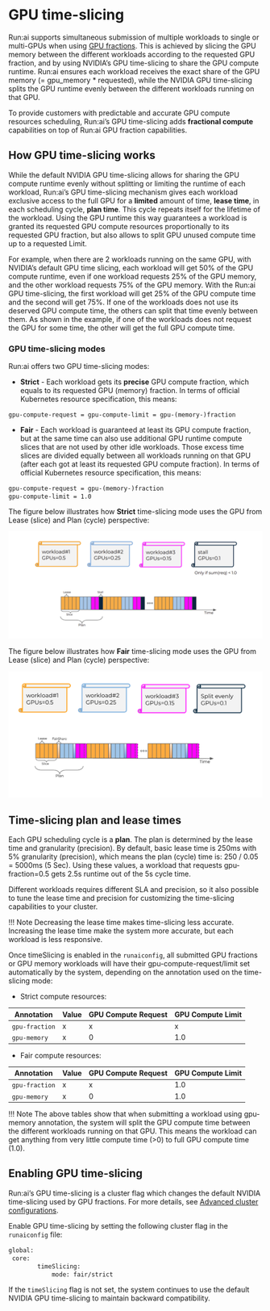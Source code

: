# GPU time-slicing

Run:ai supports simultaneous submission of multiple workloads to single or multi-GPUs when using [GPU fractions](./gpu-fractions.md). This is achieved by slicing the GPU memory between the different workloads according to the requested GPU fraction, and by using NVIDIA’s GPU time-slicing to share the GPU compute runtime. Run:ai ensures each workload receives the exact share of the GPU memory (= gpu\_memory \* requested), while the NVIDIA GPU time-slicing splits the GPU runtime evenly between the different workloads running on that GPU. 

To provide customers with predictable and accurate GPU compute resources scheduling, Run:ai’s GPU time-slicing adds **fractional compute** capabilities on top of Run:ai GPU fraction capabilities.

## How GPU time-slicing works

While the default NVIDIA GPU time-slicing allows for sharing the GPU compute runtime evenly without splitting or limiting the runtime of each workload, Run:ai’s GPU time-slicing mechanism gives each workload exclusive access to the full GPU for a **limited** amount of time, **lease time**, in each scheduling cycle, **plan time**. This cycle repeats itself for the lifetime of the workload. Using the GPU runtime this way guarantees a workload is granted its requested GPU compute resources proportionally to its requested GPU fraction, but also allows to split GPU unused compute time up to a requested Limit.

For example, when there are 2 workloads running on the same GPU, with NVIDIA’s default GPU time slicing, each workload will get 50% of the GPU compute runtime, even if one workload requests 25% of the GPU memory, and the other workload requests 75% of the GPU memory. With the Run:ai GPU time-slicing, the first workload will get 25% of the GPU compute time and the second will get 75%. If one of the workloads does not use its deserved GPU compute time, the others can split that time evenly between them. As shown in the example, if one of the workloads does not request the GPU for some time, the other will get the full GPU compute time.  

### GPU time-slicing modes

Run:ai offers two GPU time-slicing modes:

* **Strict** - Each workload gets its **precise** GPU compute fraction, which equals to its requested GPU (memory) fraction. In terms of official Kubernetes resource specification, this means:

```
gpu-compute-request = gpu-compute-limit = gpu-(memory-)fraction
```

* **Fair** - Each workload is guaranteed at least its GPU compute fraction, but at the same time can also use additional GPU runtime compute slices that are not used by other idle workloads. Those excess time slices are divided equally between all workloads running on that GPU (after each got at least its requested GPU compute fraction). In terms of official Kubernetes resource specification, this means: 

```
gpu-compute-request = gpu-(memory-)fraction
gpu-compute-limit = 1.0
```

The figure below illustrates how **Strict** time-slicing mode uses the GPU from Lease (slice) and Plan (cycle) perspective:

![Strict time-slicing mode](../img/strict-time-slicing-mode.png)

The figure below illustrates how **Fair** time-slicing mode uses the GPU from Lease (slice) and Plan (cycle) perspective:

![Fair time-slicing mode](../img/fair-time-slicing-mode.png)

## Time-slicing plan and lease times

Each GPU scheduling cycle is a **plan**. The plan is determined by the lease time and granularity (precision). By default, basic lease time is 250ms with 5% granularity (precision), which means the plan (cycle) time is: 250 / 0.05 = 5000ms (5 Sec). Using these values, a workload that requests gpu-fraction=0.5 gets 2.5s runtime out of the 5s cycle time.

Different workloads requires different SLA and precision, so it also possible to tune the lease time and precision for customizing the time-slicing capabilities to your cluster.

!!! Note
    Decreasing the lease time makes time-slicing less accurate. Increasing the lease time make the system more accurate, but each workload is less responsive.    

Once timeSlicing is enabled in the `runaiconfig`, all submitted GPU fractions or GPU memory workloads will have their gpu-compute-request/limit set automatically by the system, depending on the annotation used on the time-slicing mode: 

* Strict compute resources:

| **Annotation** | **Value** | **GPU Compute Request** | **GPU Compute Limit** |
| --- |  --- |  --- |  --- |
| `gpu-fraction` | x | x | x |
| `gpu-memory` | x | 0 | 1.0 |

* Fair compute resources:

| **Annotation** | **Value** | **GPU Compute Request** | **GPU Compute Limit** |
| --- |  --- |  --- |  --- |
| `gpu-fraction` | x | x | 1.0 |
| `gpu-memory` | x | 0 | 1.0 |

!!! Note
    The above tables show that when submitting a workload using gpu-memory annotation, the system will split the GPU compute time between the different workloads running on that GPU. This means the workload can get anything from very little compute time (>0) to full GPU compute time (1.0).

## Enabling GPU time-slicing

Run:ai’s GPU time-slicing is a cluster flag which changes the default NVIDIA time-slicing used by GPU fractions. For more details, see [Advanced cluster configurations](../../advanced-setup/advanced-cluster-configurations.md).

Enable GPU time-slicing by setting the following cluster flag in the `runaiconfig` file: 

```
global: 
 core: 
        timeSlicing: 
            mode: fair/strict
```

If the `timeSlicing` flag is not set, the system continues to use the default NVIDIA GPU time-slicing to maintain backward compatibility.

  